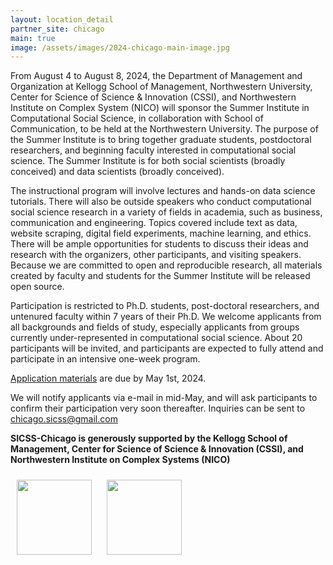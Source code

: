 ```yaml
---
layout: location_detail
partner_site: chicago
main: true
image: /assets/images/2024-chicago-main-image.jpg
---
```


From August 4 to August 8, 2024, the Department of Management and Organization at Kellogg School of Management, Northwestern University, Center for Science of Science & Innovation (CSSI), and Northwestern Institute on Complex System (NICO) will sponsor the Summer Institute in Computational Social Science, in collaboration with School of Communication, to be held at the Northwestern University. The purpose of the Summer Institute is to bring together graduate students, postdoctoral researchers, and beginning faculty interested in computational social science. The Summer Institute is for both social scientists (broadly conceived) and data scientists (broadly conceived).

The instructional program will involve lectures and hands-on data science tutorials. There will also be outside speakers who conduct computational social science research in a variety of fields in academia, such as business, communication and engineering. Topics covered include text as data, website scraping, digital field experiments, machine learning, and ethics. There will be ample opportunities for students to discuss their ideas and research with the organizers, other participants, and visiting speakers. Because we are committed to open and reproducible research, all materials created by faculty and students for the Summer Institute will be released open source.

Participation is restricted to Ph.D. students, post-doctoral researchers, and untenured faculty within 7 years of their Ph.D. We welcome applicants from all backgrounds and fields of study, especially applicants from groups currently under-represented in computational social science. About 20 participants will be invited, and participants are expected to fully attend and participate in an intensive one-week program.

[Application materials](https://compsocialscience.github.io/summer-institute/2024/chicago/apply) are due by May 1st, 2024.

We will notify applicants via e-mail in mid-May, and will ask participants to confirm their participation very soon thereafter. Inquiries can be sent to chicago.sicss@gmail.com

**SICSS-Chicago is generously supported by the Kellogg School of Management, Center for Science of Science & Innovation (CSSI), and Northwestern Institute on Complex Systems (NICO)**

<a href="https://www.kellogg.northwestern.edu/" target="_"><img src="https://www.northwestern.edu/brand/images/Kellogg_horizontal_new.jpg" height="120px" style="padding:10px;"></a>
<a href="https://www.nico.northwestern.edu/" target="_"><img src="https://www.nico.northwestern.edu/images/nico-logo.svg" height="120px" style="padding:10px;"></a>
